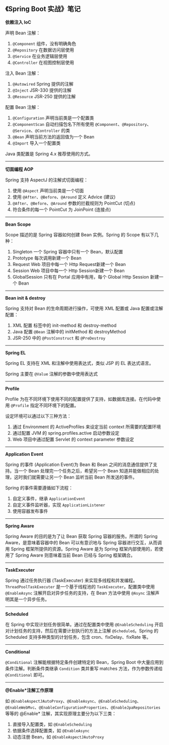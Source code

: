 《Spring Boot 实战》笔记
---

**依赖注入 IoC**

声明 Bean 注解：
1. `@Component` 组件，没有明确角色
2. `@Repository` 在数据访问层使用
3. `@Service` 在业务逻辑层使用
4. `@Controller` 在视图控制层使用

注入 Bean 注解：
1. `@Autowired` Spring 提供的注解
2. `@Inject` JSR-330 提供的注解
3. `@Resource` JSR-250 提供的注解

配置 Bean 注解：
1. `@Configuration` 声明当前类是一个配置类
2. `@ComponentScan` 自动扫描包名下所有使用 `@Component`、`@Repository`、`@Service`、`@Controller` 的类
3. `@Bean` 声明当前方法的返回值为一个 Bean
4. `@Import` 导入一个配置类

Java 类配置是 Spring 4.x 推荐使用的方式。

---

**切面编程 AOP**

Spring 支持 AspectJ 的注解式切面编程：
1. 使用 `@Aspect` 声明当前类是一个切面
2. 使用 `@After`、`@Before`、`@Around` 定义 Advice (建议)
3. `@After`、`@Before`、`@Around` 参数的拦截规则为 PointCut (切点)
4. 符合条件的每一个 PointCut 为 JoinPoint (连接点)

---

**Bean Scope**

Scope 描述的是 Spring 容器如何创建 Bean 实例。Spring 的 Scope 有以下几种：
1. Singleton 一个 Spring 容器中只有一个 Bean，默认配置
2. Prototype 每次调用新建一个 Bean
3. Request Web 项目中每一个 Http Request新建一个 Bean
4. Session Web 项目中每一个 Http Session新建一个 Bean
5. GlobalSession 只有在 Portal 应用中有用，每个 Global Http Session 新建一个 Bean

---

**Bean init & destroy**

Spring 支持对 Bean 的生命周期进行操作，可使用 XML 配置或 Java 配置或注解配置：
1. XML 配置 <Bean> 标签中的 init-method 和 destroy-method
2. Java 配置 `@Bean` 注解中的 initMethod 和 destroyMethod
3. JSR-250 中的 `@PostConstruct` 和 `@PreDestroy`

---

**Spring EL**

Spring EL 支持在 XML 和注解中使用表达式，类似 JSP 的 EL 表达式语言。

Spring 主要在 `@Value` 注解的参数中使用表达式

---

**Profile**

Profile 为在不同环境下使用不同的配置提供了支持，如数据库连接。在代码中使用 `@Profile` 指定不同环境下的配置。

设定环境可以通过以下三种方法：
1. 通过 Environment 的 ActiveProfiles 来设定当前 context 所需要的配置环境
2. 通过配置 JVM 的 spring.profiles.active 启动参数设定
3. Web 项目中通过配置 Servlet 的 context parameter 参数设定

---

**Application Event**

Spring 的事件 (Application Event)为 Bean 和 Bean 之间的消息通信提供了支持。当一个 Bean 处理完一个任务之后，希望另一个 Bean 知道并能做相应的处理，这时我们就需要让另一个 Bean 监听当前 Bean 所发送的事件。

Spring 的事件需要遵循如下流程：
1. 自定义事件，继承 `ApplicationEvent`
2. 自定义事件监听器，实现 `ApplicationListener`
3. 使用容器发布事件

--- 

**Spring Aware**

Spring Aware 的目的是为了让 Bean 获取 Spring 容器的服务。所谓的 Spring Aware，是意味着容器中的 Bean 可以有意识地与 Spring 容器进行交互，从而调用 Spring 框架所提供的资源。Spring Aware 是为 Spring 框架内部使用的，若使用了 Spring Aware 则意味着当前 Bean 已经与 Spring 框架耦合。

---

**TaskExecuter**

Spring 通过任务执行器 (TaskExecuter) 来实现多线程和并发编程。`ThreadPoolTaskExecuter` 是一个基于线程池的 `TaskExecuter`。配置类中使用 `@EnableAsync` 注解开启对异步任务的支持，在 Bean 方法中使用 `@Async` 注解声明其是一个异步任务。

---

**Scheduled**

在 Spring 中实现计划任务很简单。通过在配置类中使用 `@EnableScheduling` 开启对计划任务的支持，然后在需要计划执行的方法上注解 `@Scheduled`。Spring 的 Scheduled 支持多种类型的计划任务，包含 cron、fixDelay、fixRate 等。

---

**Conditional**

`@Conditional` 注解能根据特定条件创建特定的 Bean，Spring Boot 中大量应用到条件注解。判断条件类继承 `Condition` 类并重写 matches 方法，作为参数传递给 `@Conditional` 即可。

---

**@Enable*注解工作原理**

如 `@EnableAspectJAutoProxy`、`@EnableAsync`、`@EnableScheduling`、`@EnableWebMvc`、`@EnableConfigurationProperties`、`@EnableJpaRepositories` 等等的 @Enable\* 注解，其实现原理主要分为以下三类：
1. 直接导入配置类，如 `@EnableScheduling`
2. 依据条件选择配置类，如 `@EnableAsync`
3. 动态注册 Bean，如 `@EnableAspectJAutoProxy`
